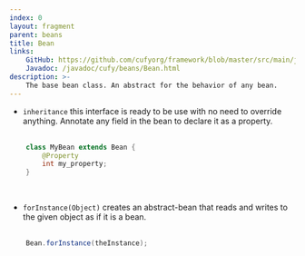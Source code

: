 ```yaml
---
index: 0
layout: fragment
parent: beans
title: Bean
links:
    GitHub: https://github.com/cufyorg/framework/blob/master/src/main/java/cufy/beans/Bean.java
    Javadoc: /javadoc/cufy/beans/Bean.html
description: >-
    The base bean class. An abstract for the behavior of any bean.
---
```


- `inheritance` this interface is ready to be use with no need to
override anything. Annotate any field in the bean to declare it as a
property.
<br><br>
```java 
    class MyBean extends Bean {
        @Property
        int my_property;
    }
```
<br>

- `forInstance(Object)` creates an abstract-bean that reads and writes
to the given object as if it is a bean.
<br><br>
```java 
    Bean.forInstance(theInstance);
```